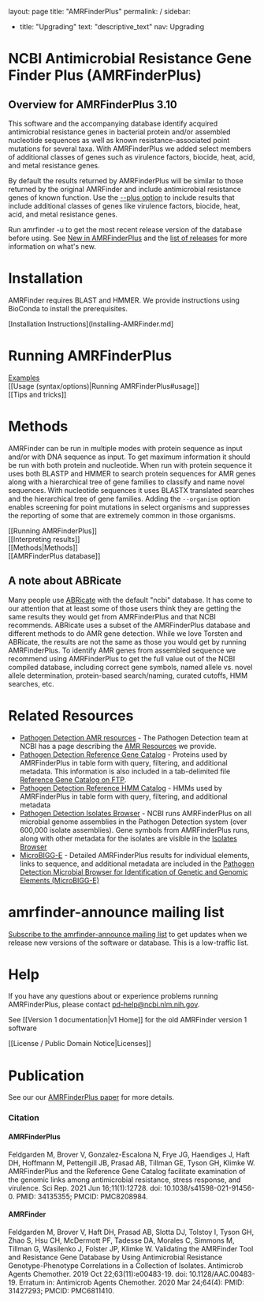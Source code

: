layout: page
title: "AMRFinderPlus"
permalink: /
sidebar:
  - title: "Upgrading"
    text: "descriptive_text"
    nav: Upgrading


# NCBI Antimicrobial Resistance Gene Finder Plus (AMRFinderPlus)

## Overview for AMRFinderPlus 3.10

This software and the accompanying database identify acquired
antimicrobial resistance genes in bacterial protein and/or assembled nucleotide
sequences as well as known resistance-associated point mutations for several taxa. With AMRFinderPlus
we added select members of additional classes of genes such as virulence
factors, biocide, heat, acid, and metal resistance genes.

By default the results returned by AMRFinderPlus will be similar to those returned by the original AMRFinder and include antimicrobial resistance genes of known function.  Use the [--plus option](Running-AMRFinderPlus#option--plus) to include results that include additional classes of genes like virulence factors, biocide, heat, acid, and metal resistance genes.

Run amrfinder -u to get the most recent release version of the database before
using. See [New in AMRFinderPlus](New-in-AMRFinderPlus.md) and the [list of
releases](https://github.com/ncbi/amr/releases) for more information on what's
new.

<!--

### Why use AMRFinderPlus?

- blaKPC-2 is not the same as blaKPC-52. AMRFinderPlus answers the question "What is this gene?", not what it looks like it might be. Heirarchical database and parameters are designed to deliver accurate names and symbols. 
- Our database is lovingly curated by senior microbiologists with over 50 years of collective annotation experience. 
- The "core" database is curated to relevant proteins, we don't include everything anyone ever said is an AMR gene. We remove genes (like mcr-9) when evidence accumulates that they are not AMR genes in the real world.
- Results and names are based on _protein_ sequence, not _nucleotide_ sequence because function is dependent on protein sequence.

### Why not use AMRFinderPlus?
- It only supports contigs, not reads.
- The "core" database is curated to relevant proteins, we don't include everything anyone ever said is an AMR gene. We remove genes (like mcr-9) when evidence accumulates that they are not AMR genes in the real world.
- It is usually slower than tools that just run one of blastn, blastp, or HMMER.

Other options: [ABRicate](https://github.com/tseemann/abricate), [Ariba](https://github.com/sanger-pathogens/ariba), [Resfinder](https://cge.cbs.dtu.dk/services/ResFinder/), [RGI](https://card.mcmaster.ca/analyze/rgi), [SRST2](https://github.com/katholt/srst2), etc.
-->

# Installation

AMRFinder requires BLAST and HMMER. We provide instructions using BioConda to
install the prerequisites.

[Installation Instructions](Installing-AMRFinder.md]

# Running AMRFinderPlus

[Examples](Running-AMRFinderPlus#examples)<br>
[[Usage (syntax/options)|Running AMRFinderPlus#usage]]<br>
[[Tips and tricks]]

# Methods

AMRFinder can be run in multiple modes with protein sequence as input and/or
with DNA sequence as input. To get maximum information it should be run with
both protein and nucleotide. When run with protein sequence it uses both BLASTP
and HMMER to search protein sequences for AMR genes along with a hierarchical
tree of gene families to classify and name novel sequences. With nucleotide
sequences it uses BLASTX translated searches and the hierarchical tree of gene
families. Adding the `--organism` option enables screening for point mutations
in select organisms and suppresses the reporting of some that are extremely
common in those organisms.

[[Running AMRFinderPlus]]<br>
[[Interpreting results]]<br>
[[Methods|Methods]]<br>
[[AMRFinderPlus database]]


## A note about ABRicate

Many people use [ABRicate](https://github.com/tseemann/abricate) with the
default "ncbi" database. It has come to our attention that at least some of those
users think they are getting the same results they would get from
AMRFinderPlus and that NCBI recommends. ABRicate uses a subset of the AMRFinderPlus database and
different methods to do AMR gene detection. While we love Torsten and
ABRicate, the results are not the same as those you would get by running
AMRFinderPlus. To identify AMR genes from assembled sequence we recommend using
AMRFinderPlus to get the full value out of the NCBI compiled database,
including correct gene symbols, named allele vs. novel allele
determination, protein-based search/naming, curated cutoffs, HMM
searches, etc.

# Related Resources

- [Pathogen Detection AMR resources](https://www.ncbi.nlm.nih.gov/pathogens/antimicrobial-resistance/resources/) - 
The Pathogen Detection team at NCBI has a page describing the [AMR
Resources](https://www.ncbi.nlm.nih.gov/pathogens/antimicrobial-resistance/resources/) we provide.
- [Pathogen Detection Reference Gene Catalog](https://www.ncbi.nlm.nih.gov/pathogens/isolates#/refgene/) -
Proteins used by AMRFinderPlus in table form with query, filtering, and additional metadata. This information is also included in 
a tab-delimited file [Reference Gene Catalog on FTP](https://ftp.ncbi.nlm.nih.gov/pathogen/Antimicrobial_resistance/Data/latest).
- [Pathogen Detection Reference HMM Catalog](https://www.ncbi.nlm.nih.gov/pathogens/isolates#/hmm/) - HMMs used by AMRFinderPlus in table form with query, filtering, and additional metadata
- [Pathogen Detection Isolates Browser](https://www.ncbi.nlm.nih.gov/pathogens/isolates#/search/) - NCBI runs AMRFinderPlus on all microbial genome assemblies in the Pathogen Detection system (over 600,000 isolate assemblies).  Gene symbols from AMRFinderPlus runs, along with other metadata for the isolates are visible in the [Isolates Browser](https://www.ncbi.nlm.nih.gov/pathogens/isolates#/search/)
- [MicroBIGG-E](https://www.ncbi.nlm.nih.gov/pathogens/isolates#/microbigge/) - Detailed AMRFinderPlus results for individual elements, links to sequence, and additional metadata are included in the [Pathogen Detection Microbial Browser for Identification of Genetic and Genomic Elements (MicroBIGG-E)](https://www.ncbi.nlm.nih.gov/pathogens/isolates#/microbigge/)

# amrfinder-announce mailing list

[Subscribe to the amrfinder-announce mailing list](http://www.ncbi.nlm.nih.gov/mailman/listinfo/amrfinder-announce) to get updates when we release new versions of
the software or database. This is a low-traffic list.

# Help

If you have any
questions about or experience problems running AMRFinderPlus, please contact
pd-help@ncbi.nlm.nih.gov.

See [[Version 1 documentation|v1 Home]] for the old AMRFinder version 1 software

[[License / Public Domain Notice|Licenses]]

# Publication

See our our [AMRFinderPlus paper](https://www.ncbi.nlm.nih.gov/pmc/articles/PMC8208984/) for more details.

### Citation

#### AMRFinderPlus
Feldgarden M, Brover V, Gonzalez-Escalona N, Frye JG, Haendiges J, Haft DH, Hoffmann M, Pettengill JB, Prasad AB, Tillman GE, Tyson GH, Klimke W. AMRFinderPlus and the Reference Gene Catalog facilitate examination of the genomic links among antimicrobial resistance, stress response, and virulence. Sci Rep. 2021 Jun 16;11(1):12728. doi: 10.1038/s41598-021-91456-0. PMID: 34135355; PMCID: PMC8208984.

#### AMRFinder
Feldgarden M, Brover V, Haft DH, Prasad AB, Slotta DJ, Tolstoy I, Tyson GH, Zhao S, Hsu CH, McDermott PF, Tadesse DA, Morales C, Simmons M, Tillman G, Wasilenko J, Folster JP, Klimke W. Validating the AMRFinder Tool and Resistance Gene Database by Using Antimicrobial Resistance Genotype-Phenotype Correlations in a Collection of Isolates. Antimicrob Agents Chemother. 2019 Oct 22;63(11):e00483-19. doi: 10.1128/AAC.00483-19. Erratum in: Antimicrob Agents Chemother. 2020 Mar 24;64(4): PMID: 31427293; PMCID: PMC6811410.
